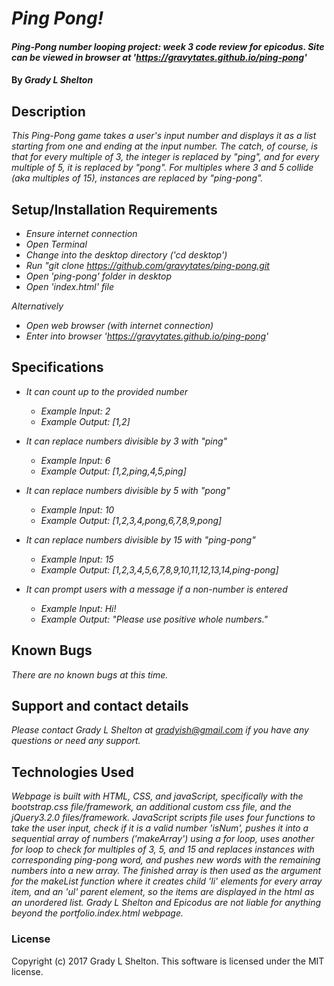 # _Ping Pong!_

#### _Ping-Pong number looping project: week 3 code review for epicodus. Site can be viewed in browser at 'https://gravytates.github.io/ping-pong'_

#### By _Grady L Shelton_

## Description

_This Ping-Pong game takes a user's input number and displays it as a list starting from one and ending at the input number. The catch, of course, is that for every multiple of 3, the integer is replaced by "ping", and for every multiple of 5, it is replaced by "pong". For multiples where 3 and 5 collide (aka multiples of 15), instances are replaced by "ping-pong"._

## Setup/Installation Requirements

* _Ensure internet connection_
* _Open Terminal_
* _Change into the desktop directory ('cd desktop')_
* _Run "git clone  https://github.com/gravytates/ping-pong.git_
* _Open 'ping-pong' folder in desktop_
* _Open 'index.html' file_

_Alternatively_

* _Open web browser (with internet connection)_
* _Enter into browser 'https://gravytates.github.io/ping-pong'_

## Specifications

* _It can count up to the provided number_
  * _Example Input: 2_
  * _Example Output: [1,2]_

* _It can replace numbers divisible by 3 with "ping"_
  * _Example Input: 6_
  * _Example Output: [1,2,ping,4,5,ping]_

* _It can replace numbers divisible by 5 with "pong"_
  * _Example Input: 10_
  * _Example Output: [1,2,3,4,pong,6,7,8,9,pong]_

* _It can replace numbers divisible by 15 with "ping-pong"_
  * _Example Input: 15_
  * _Example Output: [1,2,3,4,5,6,7,8,9,10,11,12,13,14,ping-pong]_

* _It can prompt users with a message if a non-number is entered_
  * _Example Input: Hi!_
  * _Example Output: "Please use positive whole numbers."_


## Known Bugs

_There are no known bugs at this time._

## Support and contact details

_Please contact Grady L Shelton at gradyish@gmail.com if you have any questions or need any support._

## Technologies Used

_Webpage is built with HTML, CSS, and javaScript, specifically with the bootstrap.css file/framework, an additional custom css file, and the jQuery3.2.0 files/framework. JavaScript scripts file uses four functions to take the user input, check if it is a valid number 'isNum', pushes it into a sequential array of numbers ('makeArray') using a for loop, uses another for loop to check for multiples of 3, 5, and 15 and replaces instances with corresponding ping-pong word, and pushes new words with the remaining numbers into a new array. The finished array is then used as the argument for the makeList function where it creates child 'li' elements for every array item, and an 'ul' parent element, so the items are displayed in the html as an unordered list. Grady L Shelton and Epicodus are not liable for anything beyond the portfolio.index.html webpage._

### License

Copyright (c) 2017 Grady L Shelton. This software is licensed under the MIT license.

